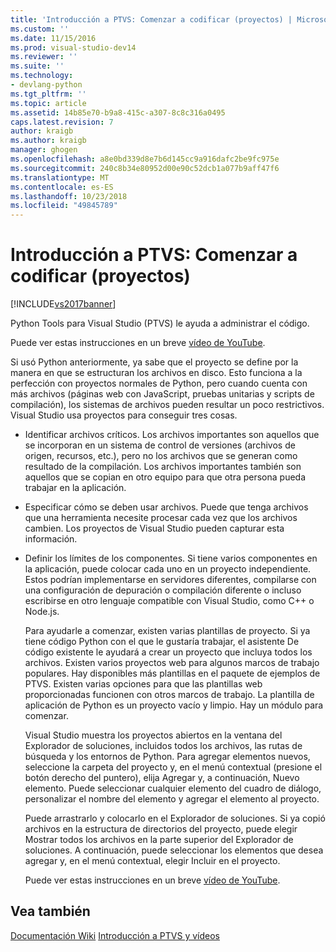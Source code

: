 ```yaml
---
title: 'Introducción a PTVS: Comenzar a codificar (proyectos) | Microsoft Docs'
ms.custom: ''
ms.date: 11/15/2016
ms.prod: visual-studio-dev14
ms.reviewer: ''
ms.suite: ''
ms.technology:
- devlang-python
ms.tgt_pltfrm: ''
ms.topic: article
ms.assetid: 14b85e70-b9a8-415c-a307-8c8c316a0495
caps.latest.revision: 7
author: kraigb
ms.author: kraigb
manager: ghogen
ms.openlocfilehash: a8e0bd339d8e7b6d145cc9a916dafc2be9fc975e
ms.sourcegitcommit: 240c8b34e80952d00e90c52dcb1a077b9aff47f6
ms.translationtype: MT
ms.contentlocale: es-ES
ms.lasthandoff: 10/23/2018
ms.locfileid: "49845789"
---
```

# <a name="getting-started-with-ptvs-start-coding-projects"></a>Introducción a PTVS: Comenzar a codificar (proyectos)
[!INCLUDE[vs2017banner](../includes/vs2017banner.md)]

Python Tools para Visual Studio (PTVS) le ayuda a administrar el código. 
 
 Puede ver estas instrucciones en un breve [vídeo de YouTube](https://www.youtube.com/watch?v=KHPoVpL7zHg&list=PLReL099Y5nRdLgGAdrb_YeTdEnd23s6Ff&index=2). 
 
 Si usó Python anteriormente, ya sabe que el proyecto se define por la manera en que se estructuran los archivos en disco. Esto funciona a la perfección con proyectos normales de Python, pero cuando cuenta con más archivos (páginas web con JavaScript, pruebas unitarias y scripts de compilación), los sistemas de archivos pueden resultar un poco restrictivos. Visual Studio usa proyectos para conseguir tres cosas. 
 
- Identificar archivos críticos. Los archivos importantes son aquellos que se incorporan en un sistema de control de versiones (archivos de origen, recursos, etc.), pero no los archivos que se generan como resultado de la compilación. Los archivos importantes también son aquellos que se copian en otro equipo para que otra persona pueda trabajar en la aplicación. 
 
- Especificar cómo se deben usar archivos. Puede que tenga archivos que una herramienta necesite procesar cada vez que los archivos cambien. Los proyectos de Visual Studio pueden capturar esta información. 
 
- Definir los límites de los componentes. Si tiene varios componentes en la aplicación, puede colocar cada uno en un proyecto independiente. Estos podrían implementarse en servidores diferentes, compilarse con una configuración de depuración o compilación diferente o incluso escribirse en otro lenguaje compatible con Visual Studio, como C++ o Node.js. 
 
  Para ayudarle a comenzar, existen varias plantillas de proyecto. Si ya tiene código Python con el que le gustaría trabajar, el asistente De código existente le ayudará a crear un proyecto que incluya todos los archivos. Existen varios proyectos web para algunos marcos de trabajo populares. Hay disponibles más plantillas en el paquete de ejemplos de PTVS. Existen varias opciones para que las plantillas web proporcionadas funcionen con otros marcos de trabajo. La plantilla de aplicación de Python es un proyecto vacío y limpio. Hay un módulo para comenzar. 
 
  Visual Studio muestra los proyectos abiertos en la ventana del Explorador de soluciones, incluidos todos los archivos, las rutas de búsqueda y los entornos de Python. Para agregar elementos nuevos, seleccione la carpeta del proyecto y, en el menú contextual (presione el botón derecho del puntero), elija Agregar y, a continuación, Nuevo elemento. Puede seleccionar cualquier elemento del cuadro de diálogo, personalizar el nombre del elemento y agregar el elemento al proyecto. 
 
  Puede arrastrarlo y colocarlo en el Explorador de soluciones. Si ya copió archivos en la estructura de directorios del proyecto, puede elegir Mostrar todos los archivos en la parte superior del Explorador de soluciones. A continuación, puede seleccionar los elementos que desea agregar y, en el menú contextual, elegir Incluir en el proyecto. 
 
  Puede ver estas instrucciones en un breve [vídeo de YouTube](https://www.youtube.com/watch?v=KHPoVpL7zHg&list=PLReL099Y5nRdLgGAdrb_YeTdEnd23s6Ff&index=2). 
 
## <a name="see-also"></a>Vea también 
 [Documentación Wiki](https://github.com/Microsoft/PTVS/wiki/Projects) [Introducción a PTVS y vídeos](https://www.youtube.com/playlist?list=PLReL099Y5nRdLgGAdrb_YeTdEnd23s6Ff)

